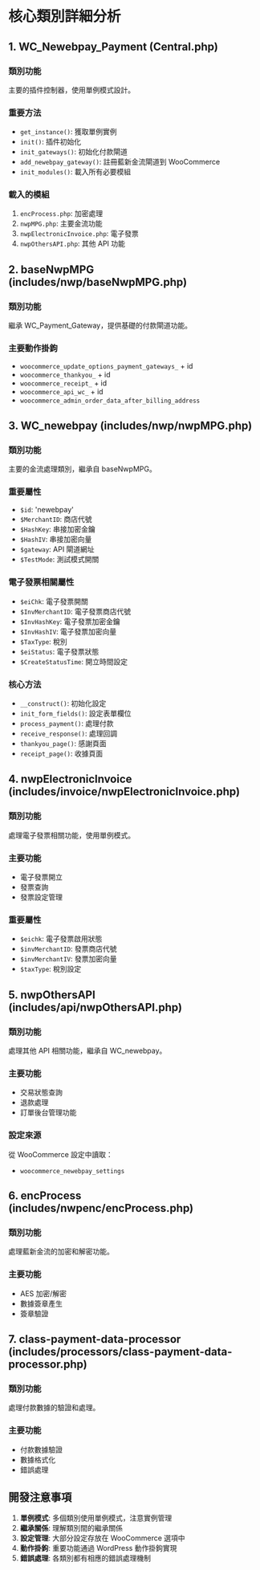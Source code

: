 # 核心類別詳細分析

## 1. WC_Newebpay_Payment (Central.php)

### 類別功能
主要的插件控制器，使用單例模式設計。

### 重要方法
- `get_instance()`: 獲取單例實例
- `init()`: 插件初始化
- `init_gateways()`: 初始化付款閘道
- `add_newebpay_gateway()`: 註冊藍新金流閘道到 WooCommerce
- `init_modules()`: 載入所有必要模組

### 載入的模組
1. `encProcess.php`: 加密處理
2. `nwpMPG.php`: 主要金流功能
3. `nwpElectronicInvoice.php`: 電子發票
4. `nwpOthersAPI.php`: 其他 API 功能

## 2. baseNwpMPG (includes/nwp/baseNwpMPG.php)

### 類別功能
繼承 WC_Payment_Gateway，提供基礎的付款閘道功能。

### 主要動作掛鉤
- `woocommerce_update_options_payment_gateways_` + id
- `woocommerce_thankyou_` + id
- `woocommerce_receipt_` + id
- `woocommerce_api_wc_` + id
- `woocommerce_admin_order_data_after_billing_address`

## 3. WC_newebpay (includes/nwp/nwpMPG.php)

### 類別功能
主要的金流處理類別，繼承自 baseNwpMPG。

### 重要屬性
- `$id`: 'newebpay'
- `$MerchantID`: 商店代號
- `$HashKey`: 串接加密金鑰
- `$HashIV`: 串接加密向量
- `$gateway`: API 閘道網址
- `$TestMode`: 測試模式開關

### 電子發票相關屬性
- `$eiChk`: 電子發票開關
- `$InvMerchantID`: 電子發票商店代號
- `$InvHashKey`: 電子發票加密金鑰
- `$InvHashIV`: 電子發票加密向量
- `$TaxType`: 稅別
- `$eiStatus`: 電子發票狀態
- `$CreateStatusTime`: 開立時間設定

### 核心方法
- `__construct()`: 初始化設定
- `init_form_fields()`: 設定表單欄位
- `process_payment()`: 處理付款
- `receive_response()`: 處理回調
- `thankyou_page()`: 感謝頁面
- `receipt_page()`: 收據頁面

## 4. nwpElectronicInvoice (includes/invoice/nwpElectronicInvoice.php)

### 類別功能
處理電子發票相關功能，使用單例模式。

### 主要功能
- 電子發票開立
- 發票查詢
- 發票設定管理

### 重要屬性
- `$eichk`: 電子發票啟用狀態
- `$invMerchantID`: 發票商店代號
- `$invMerchantIV`: 發票加密向量
- `$taxType`: 稅別設定

## 5. nwpOthersAPI (includes/api/nwpOthersAPI.php)

### 類別功能
處理其他 API 相關功能，繼承自 WC_newebpay。

### 主要功能
- 交易狀態查詢
- 退款處理
- 訂單後台管理功能

### 設定來源
從 WooCommerce 設定中讀取：
- `woocommerce_newebpay_settings`

## 6. encProcess (includes/nwpenc/encProcess.php)

### 類別功能
處理藍新金流的加密和解密功能。

### 主要功能
- AES 加密/解密
- 數據簽章產生
- 簽章驗證

## 7. class-payment-data-processor (includes/processors/class-payment-data-processor.php)

### 類別功能
處理付款數據的驗證和處理。

### 主要功能
- 付款數據驗證
- 數據格式化
- 錯誤處理

## 開發注意事項

1. **單例模式**: 多個類別使用單例模式，注意實例管理
2. **繼承關係**: 理解類別間的繼承關係
3. **設定管理**: 大部分設定存放在 WooCommerce 選項中
4. **動作掛鉤**: 重要功能通過 WordPress 動作掛鉤實現
5. **錯誤處理**: 各類別都有相應的錯誤處理機制
